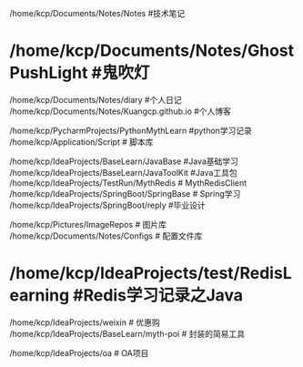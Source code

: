 /home/kcp/Documents/Notes/Notes #技术笔记
# /home/kcp/Documents/Notes/GhostPushLight #鬼吹灯
/home/kcp/Documents/Notes/diary #个人日记
/home/kcp/Documents/Notes/Kuangcp.github.io #个人博客

/home/kcp/PycharmProjects/PythonMythLearn #python学习记录
/home/kcp/Application/Script # 脚本库

/home/kcp/IdeaProjects/BaseLearn/JavaBase #Java基础学习
/home/kcp/IdeaProjects/BaseLearn/JavaToolKit #Java工具包
/home/kcp/IdeaProjects/TestRun/MythRedis # MythRedisClient
/home/kcp/IdeaProjects/SpringBoot/SpringBase # Spring学习
/home/kcp/IdeaProjects/SpringBoot/reply #毕业设计

/home/kcp/Pictures/ImageRepos # 图片库
/home/kcp/Documents/Notes/Configs # 配置文件库
# /home/kcp/IdeaProjects/test/RedisLearning #Redis学习记录之Java
/home/kcp/IdeaProjects/weixin # 优惠购
/home/kcp/IdeaProjects/BaseLearn/myth-poi # 封装的简易工具

/home/kcp/IdeaProjects/oa # OA项目
